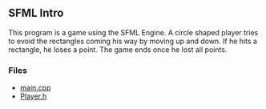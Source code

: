 ## SFML Intro 

This program is a game using the SFML Engine.
A circle shaped player tries to evoid the rectangles coming his way by moving up and down.
If he hits a rectangle, he loses a point. The game ends once he lost all points.



### Files
- [main.cpp](main.cpp) 
- [Player.h](Player.h)

